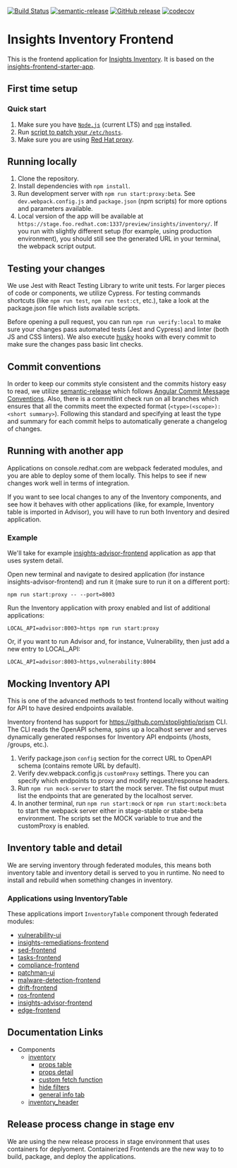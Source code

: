 [![Build Status](https://app.travis-ci.com/RedHatInsights/insights-inventory-frontend.svg?branch=master)](https://app.travis-ci.com/RedHatInsights/insights-inventory-frontend) [![semantic-release](https://img.shields.io/badge/%20%20%F0%9F%93%A6%F0%9F%9A%80-semantic--release-e10079.svg)](https://github.com/semantic-release/semantic-release) [![GitHub release](https://img.shields.io/github/release/RedHatInsights/insights-inventory-frontend.svg)](https://github.com/RedHatInsights/insights-inventory-frontend/releases/latest) [![codecov](https://codecov.io/gh/RedHatInsights/insights-inventory-frontend/branch/master/graph/badge.svg?token=XC4AD7NQFW)](https://codecov.io/gh/RedHatInsights/insights-inventory-frontend)

# Insights Inventory Frontend

This is the frontend application for [Insights Inventory](https://github.com/RedHatInsights/insights-inventory). It is based on the [insights-frontend-starter-app](git@github.com:RedHatInsights/insights-frontend-starter-app.git).

## First time setup

### Quick start

1. Make sure you have [`Node.js`](https://nodejs.org/en/) (current LTS) and [`npm`](https://www.npmjs.com/) installed.
2. Run [script to patch your `/etc/hosts`](https://github.com/RedHatInsights/insights-proxy/blob/master/scripts/patch-etc-hosts.sh).
3. Make sure you are using [Red Hat proxy](http://hdn.corp.redhat.com/proxy.pac).

## Running locally

1. Clone the repository.
2. Install dependencies with `npm install`.
3. Run development server with `npm run start:proxy:beta`. See `dev.webpack.config.js` and `package.json` (npm scripts) for more options and parameters available.
4. Local version of the app will be available at `https://stage.foo.redhat.com:1337/preview/insights/inventory/`. If you run with slightly different setup (for example, using production environment), you should still see the generated URL in your terminal, the webpack script output.

## Testing your changes

We use Jest with React Testing Library to write unit tests. For larger pieces of code or components, we utilize Cypress. For testing commands shortcuts (like `npm run test`, `npm run test:ct`, etc.), take a look at the package.json file which lists available scripts.

Before opening a pull request, you can run `npm run verify:local` to make sure your changes pass automated tests (Jest and Cypress) and linter (both JS and CSS linters). We also execute [husky](https://typicode.github.io/husky/) hooks with every commit to make sure the changes pass basic lint checks.

## Commit conventions

In order to keep our commits style consistent and the commits history easy to read, we utilize [semantic-release](https://github.com/semantic-release/semantic-release) which follows [Angular Commit Message Conventions](https://github.com/angular/angular/blob/main/CONTRIBUTING.md#-commit-message-format). Also, there is a commitlint check run on all branches which ensures that all the commits meet the expected format (`<type>(<scope>): <short summary>`). Following this standard and specifying at least the type and summary for each commit helps to automatically generate a changelog of changes.

## Running with another app

Applications on console.redhat.com are webpack federated modules, and you are able to deploy some of them locally. This helps to see if new changes work well in terms of integration.

If you want to see local changes to any of the Inventory components, and see how it behaves with other applications (like, for example, Inventory table is imported in Advisor), you will have to run both Inventory and desired application. 

### Example

We'll take for example [insights-advisor-frontend](https://github.com/RedHatInsights/insights-advisor-frontend) application as app that uses system detail.

Open new terminal and navigate to desired application (for instance insights-advisor-frontend) and run it (make sure to run it on a different port):
```
npm run start:proxy -- --port=8003
```

Run the Inventory application with proxy enabled and list of additional applications:
```
LOCAL_API=advisor:8003~https npm run start:proxy
```

Or, if you want to run Advisor and, for instance, Vulnerability, then just add a new entry to LOCAL_API:
```
LOCAL_API=advisor:8003~https,vulnerability:8004
```

## Mocking Inventory API

This is one of the advanced methods to test frontend locally without waiting for API to have desired endpoints available. 

Inventory frontend has support for https://github.com/stoplightio/prism CLI. The CLI reads the OpenAPI schema, spins up a localhost server and serves dynamically generated responses for Inventory API endpoints (/hosts, /groups, etc.).

1. Verify package.json `config` section for the correct URL to OpenAPI schema (contains remote URL by default).
2. Verify dev.webpack.config.js `customProxy` settings. There you can specify which endpoints to proxy and modify request/response headers.
3. Run `npm run mock-server` to start the mock server. The fist output must list the endpoints that are generated by the localhost server.
4. In another terminal, run `npm run start:mock` or `npm run start:mock:beta` to start the webpack server either in stage-stable or stabe-beta environment. The scripts set the MOCK variable to true and the customProxy is enabled.

## Inventory table and detail

We are serving inventory through federated modules, this means both inventory table and inventory detail is served to you in runtime. No need to install and rebuild when something changes in inventory.

### Applications using InventoryTable

These applications import `InventoryTable` component through federated modules:

- [vulnerability-ui](https://github.com/RedHatInsights/vulnerability-ui)
- [insights-remediations-frontend](https://github.com/RedHatInsights/insights-remediations-frontend)
- [sed-frontend](https://github.com/RedHatInsights/sed-frontend)
- [tasks-frontend](https://github.com/RedHatInsights/tasks-frontend)
- [compliance-frontend](https://github.com/RedHatInsights/compliance-frontend)
- [patchman-ui](https://github.com/RedHatInsights/patchman-ui)
- [malware-detection-frontend](https://github.com/RedHatInsights/malware-detection-frontend)
- [drift-frontend](https://github.com/RedHatInsights/drift-frontend)
- [ros-frontend](https://github.com/RedHatInsights/ros-frontend)
- [insights-advisor-frontend](https://github.com/RedHatInsights/insights-advisor-frontend)
- [edge-frontend](https://github.com/RedHatInsights/edge-frontend)

## Documentation Links

* Components
  * [inventory](https://github.com/RedHatInsights/insights-inventory-frontend/blob/master/doc/inventory.md)
    * [props table](https://github.com/RedHatInsights/insights-inventory-frontend/blob/master/doc/props_table.md)
    * [props detail](https://github.com/RedHatInsights/insights-inventory-frontend/blob/master/doc/props_detail.md)
    * [custom fetch function](https://github.com/RedHatInsights/insights-inventory-frontend/blob/master/doc/custom_fetch.md)
    * [hide filters](https://github.com/RedHatInsights/insights-inventory-frontend/blob/master/doc/hide_filters.md)
    * [general info tab](https://github.com/RedHatInsights/insights-inventory-frontend/blob/master/doc/general_info.md)
  * [inventory_header](https://github.com/RedHatInsights/insights-inventory-frontend/blob/master/doc/inventory_header.md)

## Release process change in stage env

We are using the new release process in stage environment that uses containers for deplyoment. Containerized Frontends are the new way to to build, package, and deploy the applications. 

